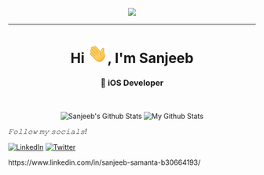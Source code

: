 <p align="center">
  <img src="https://github.com/thompsonemerson/thompsonemerson/raw/master/cover-thompson.png" height="200"/>
</p>
<hr>
<h1 align="center">Hi <img src="https://raw.githubusercontent.com/ABSphreak/ABSphreak/master/gifs/Hi.gif" width="40">, I'm Sanjeeb</h1>
<h3 align="center"> iOS Developer</h3>
</p>

<br>
<p align="center">
<img align="center" src="https://github-readme-stats.vercel.app/api?username=Sanjeeb241&include_all_commits=true&count_private=true&show_icons=true&line_height=30&title_color=7A7ADB&icon_color=2234AE&text_color=D3D3D3&bg_color=0,000000,130F40" alt="Sanjeeb's Github Stats">
<img align="center" src="https://github-readme-stats.vercel.app/api/top-langs/?username=Sanjeeb241&line_height=30&title_color=7A7ADB&icon_color=2234AE&text_color=D3D3D3&bg_color=0,000000,130F40" alt="My Github Stats">
</p>

<i>𝙵𝚘𝚕𝚕𝚘𝚠 𝚖𝚢 𝚜𝚘𝚌𝚒𝚊𝚕𝚜!</i><br>

<a href="https://in.linkedin.com/in/sanjeeb-samanta-b30664193" target="_blank"><img src="https://img.shields.io/badge/LinkedIn-%230077B5.svg?&style=flat-square&logo=linkedin&logoColor=white" alt="LinkedIn"></a>
<a href="https://twitter.com/so_itsEnigmatic" target="_blank"><img src="https://img.shields.io/badge/Twitter-%230077B5.svg?&style=flat-square&logo=twitter&logoColor=white" alt="Twitter"></a>
</div>
https://www.linkedin.com/in/sanjeeb-samanta-b30664193/
